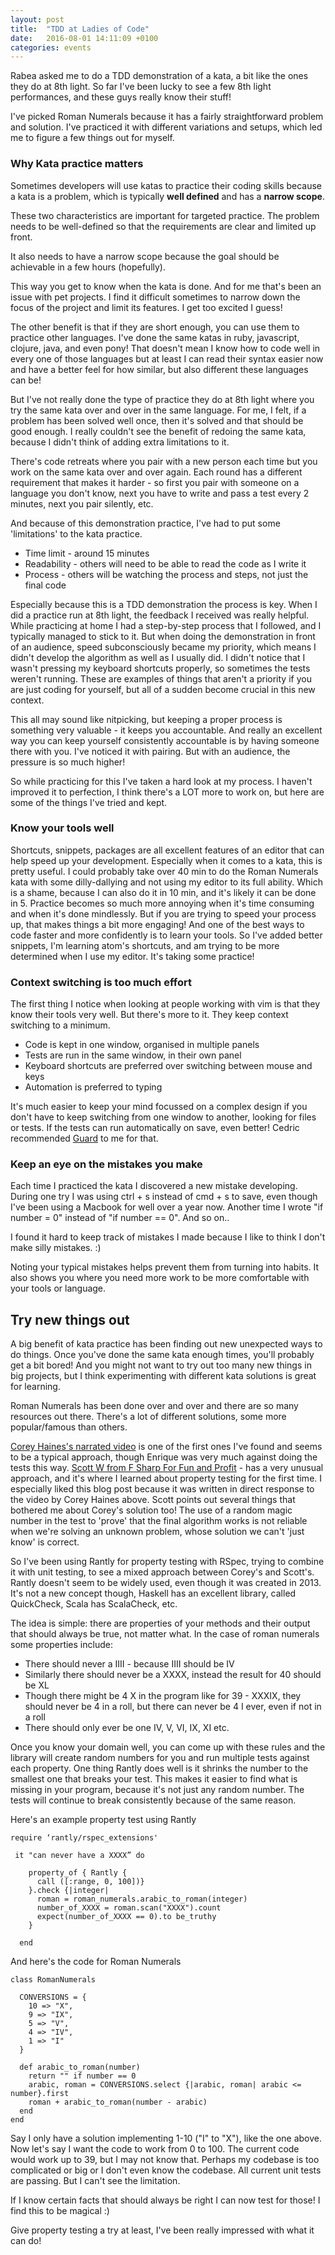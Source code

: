 ```yaml
---
layout: post
title:  "TDD at Ladies of Code"
date:   2016-08-01 14:11:09 +0100
categories: events
---
```

Rabea asked me to do a TDD demonstration of a kata, a bit like the ones they do at 8th light. So far I've been lucky to see a few 8th light performances, and these guys really know their stuff!

I've picked Roman Numerals because it has a fairly straightforward problem and solution. I've practiced it with different variations and setups, which led me to figure a few things out for myself.

### **Why Kata practice matters**

Sometimes developers will use katas to practice their coding skills because a kata is a problem, which is typically **well defined** and has a **narrow scope**.

These two characteristics are important for targeted practice. The problem needs to be well-defined so that the requirements are clear and limited up front.

It also needs to have a narrow scope because the goal should be achievable in a few hours (hopefully).

This way you get to know when the kata is done. And for me that's been an issue with pet projects. I find it difficult sometimes to narrow down the focus of the project and limit its features. I get too excited I guess!

 The other benefit is that if they are short enough, you can use them to practice other languages. I've done the same katas in ruby, javascript, clojure, java, and even pony! That doesn't mean I know how to code well in every one of those languages but at least I can read their syntax easier now and have a better feel for how similar, but also different these languages can be!

 But I've not really done the type of practice they do at 8th light where you try the same kata over and over in the same language. For me, I felt, if a problem has been solved well once, then it's solved and that should be good enough. I really couldn't see the benefit of redoing the same kata, because I didn't think of adding extra limitations to it.

 There's code retreats where you pair with a new person each time but you work on the same kata over and over again. Each round has a different requirement that makes it harder - so first you pair with someone on a language you don't know, next you have to write and pass a test every 2 minutes, next you pair silently, etc.

 And because of this demonstration practice, I've had to put some 'limitations' to the kata practice.

 * Time limit - around 15 minutes
 * Readability - others will need to be able to read the code as I write it
 * Process - others will be watching the process and steps, not just the final code

Especially because this is a TDD demonstration the process is key. When I did a practice run at 8th light, the feedback I received was really helpful. While practicing at home I had a step-by-step process that I followed, and I typically managed to stick to it. But when doing the demonstration in front of an audience, speed subconsciously became my priority, which means I didn't develop the algorithm as well as I usually did. I didn't notice that I wasn't pressing my keyboard shortcuts properly, so sometimes the tests weren't running. These are examples of things that aren't a priority if you are just coding for yourself, but all of a sudden become crucial in this new context.

This all may sound like nitpicking, but keeping a proper process is something very valuable - it keeps you accountable. And really an excellent way you can keep yourself consistently accountable is by having someone there with you. I've noticed it with pairing. But with an audience, the pressure is so much higher!

So while practicing for this I've taken a hard look at my process. I haven't improved it to perfection, I think there's a LOT more to work on, but here are some of the things I've tried and kept.


### **Know your tools well**

Shortcuts, snippets, packages are all excellent features of an editor that can help speed up your development. Especially when it comes to a kata, this is pretty useful. I could probably take over 40 min to do the Roman Numerals kata with some dilly-dallying and not using my editor to its full ability. Which is a shame, because I can also do it in 10 min, and it's likely it can be done in 5. Practice becomes so much more annoying when it's time consuming and when it's done mindlessly. But if you are trying to speed your process up, that makes things a bit more engaging! And one of the best ways to code faster and more confidently is to learn your tools. So I've added better snippets, I'm learning atom's shortcuts, and am trying to be more determined when I use my editor. It's taking some practice!

### **Context switching is too much effort**

The first thing I notice when looking at people working with vim is that they know their tools very well. But there's more to it. They keep context switching to a minimum.

* Code is kept in one window, organised in multiple panels
* Tests are run in the same window, in their own panel
* Keyboard shortcuts are preferred over switching between mouse and keys
* Automation is preferred to typing

It's much easier to keep your mind focussed on a complex design if you don't have to keep switching from one window to another, looking for files or tests. If the tests can run automatically on save, even better! Cedric recommended [Guard](https://github.com/guard/guard) to me for that.


### **Keep an eye on the mistakes you make**

Each time I practiced the kata I discovered a new mistake developing. During one try I was using ctrl + s instead of cmd + s to save, even though I've been using a Macbook for well over a year now. Another time I wrote "if number = 0" instead of "if number == 0". And so on..

I found it hard to keep track of mistakes I made because I like to think I don't make silly mistakes. :)

Noting your typical mistakes helps prevent them from turning into habits. It also shows you where you need more work to be more comfortable with your tools or language.

## **Try new things out**

A big benefit of kata practice has been finding out new unexpected ways to do things. Once you've done the same kata enough times, you'll probably get a bit bored! And you might not want to try out too many new things in big projects, but I think experimenting with different kata solutions is great for learning.

Roman Numerals has been done over and over and there are so many resources out there. There's a lot of different solutions, some more popular/famous than others.

[Corey Haines's narrated video](https://www.youtube.com/watch?v=vX-Yym7166Y#t=53) is one of the first ones I've found and seems to be a typical approach, though Enrique was very much against doing the tests this way.
[Scott W from F Sharp For Fun and Profit](https://fsharpforfunandprofit.com/posts/roman-numeral-kata/) - has a very unusual approach, and it's where I learned about property testing for the first time. I especially liked this blog post because it was written in direct response to the video by Corey Haines above. Scott points out several things that bothered me about Corey's solution too! The use of a random magic number in the test to 'prove' that the final algorithm works is not reliable when we're solving an unknown problem, whose solution we can't 'just know' is correct.

So I've been using Rantly for property testing with RSpec, trying to combine it with unit testing, to see a mixed approach between Corey's and Scott's. Rantly doesn't seem to be widely used, even though it was created in 2013. It's not a new concept though, Haskell has an excellent library, called QuickCheck, Scala has ScalaCheck, etc.

The idea is simple: there are properties of your methods and their output that should always be true, not matter what. In the case of roman numerals some properties include:

* There should never a IIII - because IIII should be IV
* Similarly there should never be a XXXX, instead the result for 40 should be XL
* Though there might be 4 X in the program like for 39 - XXXIX, they should never be 4 in a roll, but there can never be 4 I ever, even if not in a roll
* There should only ever be one IV, V, VI, IX, XI etc.

Once you know your domain well, you can come up with these rules and the library will create random numbers for you and run multiple tests against each property. One thing Rantly does well is it shrinks the number to the smallest one that breaks your test. This makes it easier to find what is missing in your program, because it's not just any random number. The tests will continue to break consistently because of the same reason.

Here's an example property test using Rantly

```
require ‘rantly/rspec_extensions'

 it "can never have a XXXX” do

    property_of { Rantly {
      call ([:range, 0, 100])}
    }.check {|integer|
      roman = roman_numerals.arabic_to_roman(integer)
      number_of_XXXX = roman.scan("XXXX").count
      expect(number_of_XXXX == 0).to be_truthy
    }

  end
```

And here's the code for Roman Numerals

```
class RomanNumerals

  CONVERSIONS = {
    10 => "X",
    9 => "IX",
    5 => "V",
    4 => "IV",
    1 => "I"
  }

  def arabic_to_roman(number)
    return "" if number == 0
    arabic, roman = CONVERSIONS.select {|arabic, roman| arabic <= number}.first
    roman + arabic_to_roman(number - arabic)
  end
end
```
Say I only have a solution implementing 1-10 ("I" to "X"), like the one above. Now let's say I want the code to work from 0 to 100. The current code would work up to 39, but I may not know that. Perhaps my codebase is too complicated or big or I don't even know the codebase. All current unit tests are passing. But I can't see the limitation.

If I know certain facts that should always be right I can now test for those! I find this to be magical :)

Give property testing a try at least, I've been really impressed with what it can do!
